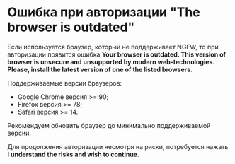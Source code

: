 # Ошибка при авторизации "The browser is outdated"

Если используется браузер, который не поддерживает NGFW, то при авторизации появится ошибка **Your browser is outdated. This version of browser is unsecure and unsupported by modern web-technologies. Please, install the latest version of one of the listed browsers**.

Поддерживаемые версии браузеров: 
* Google Chrome версия >= 90;
* Firefox версия >= 78;
* Safari версия >= 14. 

Рекомендуем обновить браузер до минимально поддерживаемой версии.

Для продолжения авторизации несмотря на риски, потребуется нажать **I understand the risks and wish to continue**.
